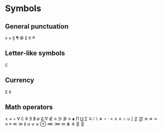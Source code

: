 # Symbols


## General punctuation

» « § ¶ © £ ¢ ®



## Letter-like symbols

∁

## Currency

£ ¢


## Math operators

± × ÷
∀ ∁ ∂
∃ ∄ ∅
∆ ∇
∉ ∊ ∋ ∌ ∍
∎
∏ ∐ ∑
∓
∕ ∖ ∗ ∘ ∙ ∝
∧ ∨ ∩ ∪
∫ ∬ ∭
≅ ≄ ≃ ≈ ≡
≪ ≫
≬ ⊌ ⊍ ⊎ ⊕
⋘ ⋙ m ⋕ ⋔ ⋛ ⋚
